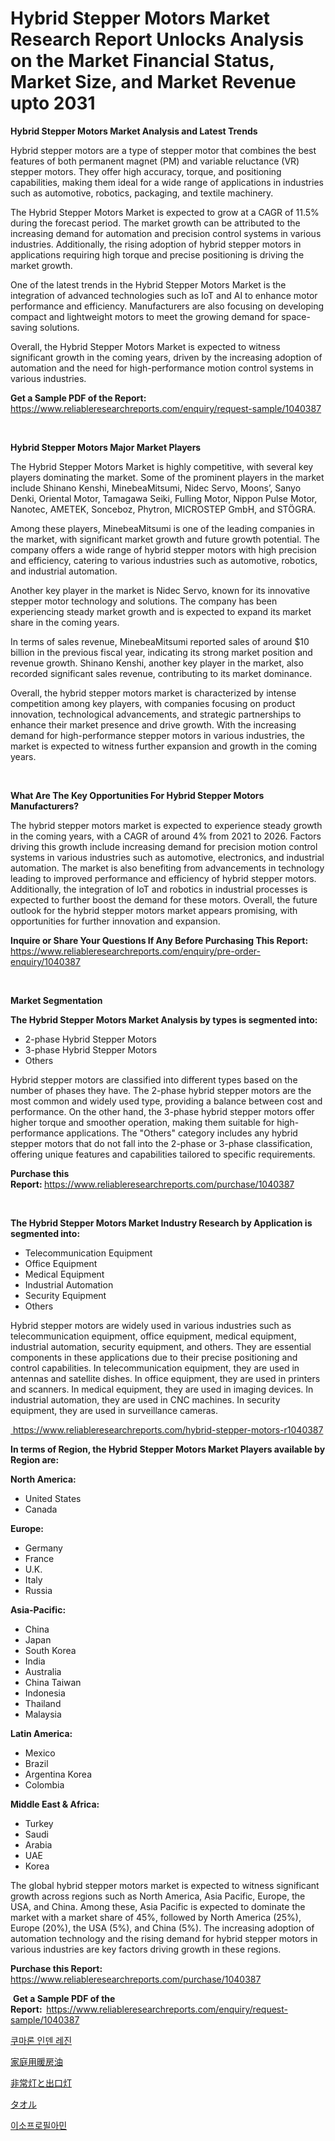 <p><h1>Hybrid Stepper Motors Market Research Report Unlocks Analysis on the Market Financial Status, Market Size, and Market Revenue upto 2031</h1></p><p><strong>Hybrid Stepper Motors Market Analysis and Latest Trends</strong></p>
<p><p>Hybrid stepper motors are a type of stepper motor that combines the best features of both permanent magnet (PM) and variable reluctance (VR) stepper motors. They offer high accuracy, torque, and positioning capabilities, making them ideal for a wide range of applications in industries such as automotive, robotics, packaging, and textile machinery.</p><p>The Hybrid Stepper Motors Market is expected to grow at a CAGR of 11.5% during the forecast period. The market growth can be attributed to the increasing demand for automation and precision control systems in various industries. Additionally, the rising adoption of hybrid stepper motors in applications requiring high torque and precise positioning is driving the market growth.</p><p>One of the latest trends in the Hybrid Stepper Motors Market is the integration of advanced technologies such as IoT and AI to enhance motor performance and efficiency. Manufacturers are also focusing on developing compact and lightweight motors to meet the growing demand for space-saving solutions.</p><p>Overall, the Hybrid Stepper Motors Market is expected to witness significant growth in the coming years, driven by the increasing adoption of automation and the need for high-performance motion control systems in various industries.</p></p>
<p><strong>Get a Sample PDF of the Report:&nbsp;</strong> <a href="https://www.reliableresearchreports.com/enquiry/request-sample/1040387">https://www.reliableresearchreports.com/enquiry/request-sample/1040387</a></p>
<p>&nbsp;</p>
<p><strong>Hybrid Stepper Motors Major Market Players</strong></p>
<p><p>The Hybrid Stepper Motors Market is highly competitive, with several key players dominating the market. Some of the prominent players in the market include Shinano Kenshi, MinebeaMitsumi, Nidec Servo, Moons’, Sanyo Denki, Oriental Motor, Tamagawa Seiki, Fulling Motor, Nippon Pulse Motor, Nanotec, AMETEK, Sonceboz, Phytron, MICROSTEP GmbH, and STÖGRA.</p><p>Among these players, MinebeaMitsumi is one of the leading companies in the market, with significant market growth and future growth potential. The company offers a wide range of hybrid stepper motors with high precision and efficiency, catering to various industries such as automotive, robotics, and industrial automation.</p><p>Another key player in the market is Nidec Servo, known for its innovative stepper motor technology and solutions. The company has been experiencing steady market growth and is expected to expand its market share in the coming years.</p><p>In terms of sales revenue, MinebeaMitsumi reported sales of around $10 billion in the previous fiscal year, indicating its strong market position and revenue growth. Shinano Kenshi, another key player in the market, also recorded significant sales revenue, contributing to its market dominance.</p><p>Overall, the hybrid stepper motors market is characterized by intense competition among key players, with companies focusing on product innovation, technological advancements, and strategic partnerships to enhance their market presence and drive growth. With the increasing demand for high-performance stepper motors in various industries, the market is expected to witness further expansion and growth in the coming years.</p></p>
<p>&nbsp;</p>
<p><strong>What Are The Key Opportunities For Hybrid Stepper Motors Manufacturers?</strong></p>
<p><p>The hybrid stepper motors market is expected to experience steady growth in the coming years, with a CAGR of around 4% from 2021 to 2026. Factors driving this growth include increasing demand for precision motion control systems in various industries such as automotive, electronics, and industrial automation. The market is also benefiting from advancements in technology leading to improved performance and efficiency of hybrid stepper motors. Additionally, the integration of IoT and robotics in industrial processes is expected to further boost the demand for these motors. Overall, the future outlook for the hybrid stepper motors market appears promising, with opportunities for further innovation and expansion.</p></p>
<p><strong>Inquire or Share Your Questions If Any Before Purchasing This Report:</strong> <a href="https://www.reliableresearchreports.com/enquiry/pre-order-enquiry/1040387">https://www.reliableresearchreports.com/enquiry/pre-order-enquiry/1040387</a></p>
<p>&nbsp;</p>
<p><strong>Market Segmentation</strong></p>
<p><strong>The Hybrid Stepper Motors Market Analysis by types is segmented into:</strong></p>
<p><ul><li>2-phase Hybrid Stepper Motors</li><li>3-phase Hybrid Stepper Motors</li><li>Others</li></ul></p>
<p><p>Hybrid stepper motors are classified into different types based on the number of phases they have. The 2-phase hybrid stepper motors are the most common and widely used type, providing a balance between cost and performance. On the other hand, the 3-phase hybrid stepper motors offer higher torque and smoother operation, making them suitable for high-performance applications. The "Others" category includes any hybrid stepper motors that do not fall into the 2-phase or 3-phase classification, offering unique features and capabilities tailored to specific requirements.</p></p>
<p><strong>Purchase this Report:&nbsp;</strong><a href="https://www.reliableresearchreports.com/purchase/1040387">https://www.reliableresearchreports.com/purchase/1040387</a></p>
<p>&nbsp;</p>
<p><strong>The Hybrid Stepper Motors Market Industry Research by Application is segmented into:</strong></p>
<p><ul><li>Telecommunication Equipment</li><li>Office Equipment</li><li>Medical Equipment</li><li>Industrial Automation</li><li>Security Equipment</li><li>Others</li></ul></p>
<p><p>Hybrid stepper motors are widely used in various industries such as telecommunication equipment, office equipment, medical equipment, industrial automation, security equipment, and others. They are essential components in these applications due to their precise positioning and control capabilities. In telecommunication equipment, they are used in antennas and satellite dishes. In office equipment, they are used in printers and scanners. In medical equipment, they are used in imaging devices. In industrial automation, they are used in CNC machines. In security equipment, they are used in surveillance cameras.</p></p>
<p><a href="https://www.reliableresearchreports.com/hybrid-stepper-motors-r1040387">&nbsp;https://www.reliableresearchreports.com/hybrid-stepper-motors-r1040387</a></p>
<p><strong>In terms of Region, the Hybrid Stepper Motors Market Players available by Region are:</strong></p>
<p>
    <p> <strong> North America: </strong>
        <ul>
            <li>United States</li>
            <li>Canada</li>
        </ul>
        </p> 
    <p> <strong> Europe: </strong>
        <ul>
            <li>Germany</li>
            <li>France</li>
            <li>U.K.</li>
            <li>Italy</li>
            <li>Russia</li>
        </ul>
        </p> 
    <p> <strong> Asia-Pacific: </strong>
        <ul>
            <li>China</li>
            <li>Japan</li>
            <li>South Korea</li>
            <li>India</li>
            <li>Australia</li>
            <li>China Taiwan</li>
            <li>Indonesia</li>
            <li>Thailand</li>
            <li>Malaysia</li>
        </ul>
        </p> 
    <p> <strong> Latin America: </strong>
        <ul>
            <li>Mexico</li>
            <li>Brazil</li>
            <li>Argentina Korea</li>
            <li>Colombia</li>
        </ul>
        </p> 
    <p> <strong> Middle East & Africa: </strong>
        <ul>
            <li>Turkey</li>
            <li>Saudi</li>
            <li>Arabia</li>
            <li>UAE</li>
            <li>Korea</li>
        </ul>
    </p>
    </p>
<p><p>The global hybrid stepper motors market is expected to witness significant growth across regions such as North America, Asia Pacific, Europe, the USA, and China. Among these, Asia Pacific is expected to dominate the market with a market share of 45%, followed by North America (25%), Europe (20%), the USA (5%), and China (5%). The increasing adoption of automation technology and the rising demand for hybrid stepper motors in various industries are key factors driving growth in these regions.</p></p>
<p><strong>Purchase this Report: </strong><a href="https://www.reliableresearchreports.com/purchase/1040387">https://www.reliableresearchreports.com/purchase/1040387</a></p>
<p>&nbsp;<strong>Get a Sample PDF of the Report:&nbsp;&nbsp;</strong><a href="https://www.reliableresearchreports.com/enquiry/request-sample/1040387">https://www.reliableresearchreports.com/enquiry/request-sample/1040387</a></p>
<p><strong></strong></p>
<p><p><a href="https://medium.com/@jerrodhilll68/%EC%BF%A0%EB%A7%88%EB%A1%A0-%EC%9D%B8%EB%8D%B4-%EC%88%98%EC%A7%80-%EC%8B%9C%EC%9E%A5-%EA%B7%9C%EB%AA%A8%EB%8A%94-%EA%B8%80%EB%A1%9C%EB%B2%8C-%EC%82%B0%EC%97%85%EC%97%90%EC%84%9C-%EC%B5%9C%EA%B3%A0%EC%9D%98-%EB%A7%88%EC%BC%80%ED%8C%85-%EC%B1%84%EB%84%90%EC%9D%84-%EB%B3%B4%EC%97%AC%EC%A4%8D%EB%8B%88%EB%8B%A4-67668dcdf427">쿠마론 인덴 레진</a></p><p><a href="https://github.com/pepo3k/Market-Research-Report-List-1/blob/main/887241730337.md">家庭用暖房油</a></p><p><a href="https://medium.com/@abdielkilback/%E7%B7%8A%E6%80%A5-%E9%9D%9E%E5%B8%B8%E5%8F%A3%E7%85%A7%E6%98%8E%E5%B8%82%E5%A0%B4%E3%81%AE%E3%82%B7%E3%82%A7%E3%82%A2%E3%81%AE%E9%80%B2%E5%8C%96%E3%81%A8%E5%B8%82%E5%A0%B4%E6%88%90%E9%95%B7%E5%8B%95%E5%90%91-2024%E5%B9%B4-2031%E5%B9%B4-6ab49f064cee">非常灯と出口灯</a></p><p><a href="https://medium.com/@rodhoppe07/%E3%82%BF%E3%82%AA%E3%83%AB%E5%B8%82%E5%A0%B4%E5%88%86%E6%9E%90%E3%81%A8%E3%82%B5%E3%82%A4%E3%82%BA%E4%BA%88%E6%B8%AC%E3%81%AF-2024%E5%B9%B4%E3%81%8B%E3%82%892031%E5%B9%B4%E3%81%AE%E6%9C%9F%E9%96%93%E3%81%AB%E3%81%A4%E3%81%84%E3%81%A6%E8%A1%8C%E3%82%8F%E3%82%8C%E3%81%A6%E3%81%84%E3%81%BE%E3%81%99-c06d418a196e">タオル</a></p><p><a href="https://medium.com/@constantinvon/%EC%9D%B4%EC%86%8C%ED%94%84%EB%A1%9C%ED%95%84%EC%95%84%EB%AF%BC-%EC%8B%9C%EC%9E%A5-%EC%9C%A0%ED%98%95-%EC%9D%91%EC%9A%A9-%EB%B0%8F-%EC%A7%80%EB%A6%AC%EC%97%90-%EB%8C%80%ED%95%9C-%EC%A2%85%ED%95%A9-%ED%8F%89%EA%B0%80-9a585b437574">이소프로필아민</a></p></p>